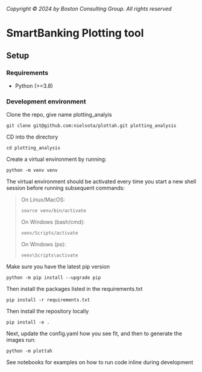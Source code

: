 *Copyright © 2024 by Boston Consulting Group. All rights reserved*
# SmartBanking Plotting tool

## Setup

### Requirements

* Python (>=3.8)

### Development environment

Clone the repo, give name plotting_analyis
```shell
git clone git@github.com:nielsota/plottah.git plotting_analysis
```

CD into the directory
```shell
cd plotting_analysis
```

Create a virtual environment by running:

```shell
python -m venv venv
```

The virtual environment should be activated every time you start a new shell session before running subsequent commands:

> On Linux/MacOS:
> ```shell
> source venv/bin/activate
> ```
> On Windows (bash/cmd):
> ```shell
> venv/Scripts/activate
> ```
> On Windows (ps):
> ```shell
> venv\Scripts\activate
> ```
Make sure you have the latest pip version
```shell
python -m pip install --upgrade pip
```

Then install the packages listed in the requirements.txt
```shell
pip install -r requirements.txt
```

Then install the repository locally
```shell
pip install -e .
```

Next, update the config.yaml how you see fit, and then to generate the images run:
```shell
python -m plottah
```

See notebooks for examples on how to run code inline during development

